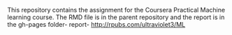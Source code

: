 This repository contains the assignment for the Coursera Practical Machine learning course. The RMD file is in the parent repository and the report is in the gh-pages folder- report- http://rpubs.com/ultraviolet3/ML
